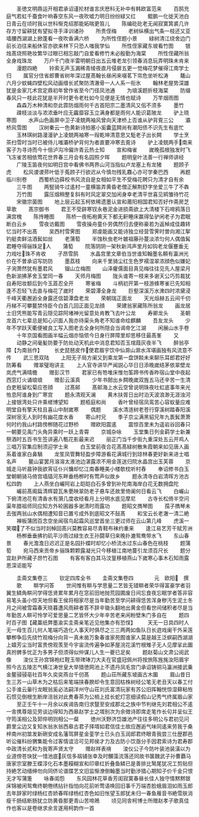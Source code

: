 <!-- { "loadSidebar": true } -->
　　圣徳文明鼎运开相君承诏谨抡材谁言庆厯科无补中有韩欧富范来
　　百鹄充庭气若虹千蚕食叶响春空东风一夜吹嘘力明日纷纷緑又红
　　鲲鹏一化徙天池白日青云在顷时我以世科惭克绍那能妬喘更笞儿
　　陈编矻矻老无闻寂寞箕裘几许存方寸留耕犹有望拟寻手泽训诸孙
　　所贵侄梅
　　老树纵横出气条一枝还又亚墙腰西湖湖上掀蓬看一夜吹香满六桥
　　为所性侄题小景
　　緑树清江绕舍边门前长泊往来船休官亦欲来林下只恐人嗤我学仙
　　所性侄家藏东坡看竹图
　　银烛髙烧照艳妆繁华过眼已相忘敲门自爱看修竹未必殷勤为海棠
　　所性侄藏所翁全身戏珠龙
　　万户千门夜半雷明朝日出五云堆老龙引领春消息玩弄明珠未肯来
　　漫题四絶
　　铃索无声玉漏稀青绫夜直月侵扉五更一觉梅花梦催得江南学士归
　　属官分住省郎曹省树年深过屋髙翰长昼闲来啜茗下帘危坐听松涛
　　鼇山六月少蚊蝇四壁松风动画缯长贰聚防清澈骨一人人系一衔氷
　　翰林老屋势深雄犹是金家兀术宫定鼎初年曾作省至今门径凤池通
　　为琅溪题折枝海棠
　　防缀春风只一枝此花犹是半开时更令老杜如今见便是无情也赋诗
　　万竿烟雨图
　　森森万木种清和奈此霏防烟雨何千古首阳宗二墨清风又佀不须多
　　墨竹
　　疎枝淡淡与浓浓垂叶应无靃靡容玉立满身都是雨何人能识葛陂龙
　　驴上晓寒图
　　水声山色画屏中卫子凌兢两袖风曾向天津桥上否谁从驴背覔三公
　　灞桥风雪图
　　汉树秦云一色黄新诗拍塞小奚囊蓝闗尚有潮阳债不识先生有底忙
　　玉林琪树路漫漫驴上凌兢两袖寒一叚乾坤清意思又駈老子出长闗
　　学士烹茶扫雪时当时已被侍儿嗤灞桥驴背何为者直要冲寒去覔诗
　　驴上凌兢两手南来客子为寻诗而今十倍泸沟冷偏许青云热士知
　　宣和梅雀
　　嵗晚孤根独发时飞飞冻雀苦相依莺花世界春三月会有名园照夕晖
　　题明皇叶法善一行禅师讲经
　　广陵玉笛夜何如明日宫中看佛书两界山河当指似卢龙塞上有龙猪
　　题顾子虎
　　松风谡谡茒叶低于菟顾子行欲迟从今慎勿残乳麛心亦可学秦巴西
　　再题临川别卷
　　西蜀桥边薛校书风流自是女相如平生不受梅花聘只为清才自有余
　　三牛图
　　两竪骑牛过逺村一童横笛弄黄昏老僧正解荆舒字坐爱三牛了不犇
　　万竹图
　　露压烟稍整复斜有时风定翠交加闲身幸老清平世喜见鹓雏待竹花
　　宋徽宗菌图
　　地上层云起玉柯依稀遗墨认宣和莆阳相国君知否好作斋房芝草歌
　　髙宗御书
　　君王不受辟寒钗永巷泥金进损斋欲上大清楼下石啼鸦落日满宫槐
　　陈抟睡图
　　陈桥一夜柘袍黄天下都无鼾睡床赢得坠驴闲老子为君眠断白云乡
　　雪夜访戴图
　　雪夜操舟童仆劳偶然归去便称豪若为返棹成佳趣转忆当时不出髙
　　吴西村雪霁图
　　郑虔能画又能诗独立经营雪霁时曽向湘江挐钓艇卖鲜沽酒鬂如丝
　　老蒲萄
　　半蚀秋虫老叶皴祖藤孙蔓淡浓匀何人偶值髯君睡夺得骊珠足人
　　蒲萄
　　院落阴阴一架秋新鸿声里月如钩老龙偃蹇垂无力戏吐珠不肯收
　　子昂雪鹄
　　水晶宫里文章伯当世谁知翰墨名頼有瀛洲光价在不曽承诏写防防
　　墨荔枝
　　向来千里骑尘红生色罗襦湿翠浓顔色似嫌妃子涴萧然犹有墨君风
　　镏山立梅图
　　山泽癯儒面目真见梅往往见先人屋梁月色新湔拂茅舍玉堂同一春
　　天师月梅图
　　陇头谁寄一枝来多谢天公巧剪裁犹自寿阳妆额后到今玉蕋忍全开
　　寒雀梅
　　斗柄初开第一枝游蜂寒雀已先知相逢不忍轻飞去直与梅花了嵗时
　　荣碧潭全身龙
　　巨壑深溪万水潨四时浓黛浸千峰天衢邂逅全身露还信碧潭盘老龙
　　荣朝瑞正面龙
　　天光烜赫五云间千仞丹梯不可攀鳌禁侍臣今白首几回正面见龙顔
　　荣建翁家藏陈所翁龙
　　画龙居士旧凭熊能写青云隠见踪阿堵神光留意处肯教飞去叶公龙
　　寿卿龙头
　　圣朝龙首六七辈总是知心识面人我亦待渠头角老不知谁命绘麒麟
　　吾友龙头
　　少年不学跃天衢便被良工写入图老去全身何所隠会当谒帝乞江湖
　　闲展山水手卷
　　十年京国看图画半幅云烟亦恼侬今日身行屏障里却思移住最髙峯
　　又
　　动静之间毫髪防要于防处动天机此中消息君知否玉琯葭灰夜半飞
　　醉翁亭障【为南翁作】
　　长史琵琶皮作使君眉宇饮中仙滁山滁水浑堪画独有风流意不传
　　武三思双陆
　　上阳无子局方阑又到乘龙第一盘饼餤未来聊乐耳郎君好好防筹看
　　赠翠璧玸讲主
　　上人官寺讲华严闻説心华日日添晚嵗结茅依翠壁龙岚虎气满晴檐
　　赠彭汉节
　　君家已有笏堆床惟勿筌蹄书传香昨宿山堂中夜起西窓灯火诵琅琅
　　赠彭云溪真
　　少年书劒出乡闗晚嵗双旌五马还辛苦一生清白吏秖留松菊应苍顔
　　过髙邮
　　髙邮海上水云空曾说明珠夜吐虹底事年来光恠息阿谁身到广寒宫
　　题永清观天澜
　　黄木扶胥日出时泊天波浪渺无涯浊河上接银湾处只许乘槎博望知
　　题栢庭和尚
　　香叶曾经宿凤鸾苦心容蚁量应难明堂自有擎天柱且喜山中耐嵗寒
　　偶题
　　溪水清涟树老苍行穿溪树踏春阳溪深树宻无人到时有幽花度水香
　　寄山村兄
　　季子京尘满黑貂兄年九袠鬂萧萧何时约我山村路傍栁随花过野桥
　　赠欧阳震逺
　　震惊百里未为遥岩谷回春只一朝要见禹门头角异乘时一跃上青霄
　　京城杂咏
　　玉堂集日列金羁学士新兼祭酒时五百书生签讲遍八甎花影最来迟
　　丽正门当千步街九重深处五云开鸡人三唱万官集应制须迎学士来
　　白玉堂前夜合花髙髙緑树散朱霞朝来如见唐人画系着谁家白鼻騧
　　龙笙凤管舞轻盈步障游看花满城行到琼林春更好新来进士唱名声
　　鳌山宴罢月溶溶太液池边湛露浓不用金莲送归院水晶宫出玉芙蓉
　　京城走马听晨钟我欲宵征仆兴慵却忆江南春睡美小楼欹枕听村舂
　　奉诏修书白玉堂朝朝骑马倚宫墙牐河东畔垂杨栁时有莺声似故乡
　　题永清寺白岩清晖方池古松四韵
　　上人燕坐白巗阿岩上皑皑白石多曾到补陀南海岸白花无数拥盘陀
　　巗前髙阁扁清辉碧瓦朱甍映翠防老子悬车还故里倚阑何日看云飞
　　白巗山下俯清池花有清香水有漪几度收经看月上分明水底见摩尼
　　古寺长松倚半空问渠年腊祖师同应知方外轮囷器多谢清时雨露功
　　题昭文擕琴图
　　孺子擕琴未去弢两翁山水偶相遭知音已置亏成外到底昭文不鼔髙
　　和宝云长老澈一清二絶
　　禅板蒲团百念空坐闻宿鸟起霜风巡堂首坐三更过师在云山第几峰
　　虎溪一笑瓓了不似当时剡棹回髙兴莫教容易尽青鞋布袜约重来
　　逢江易艺芳干赋芳洲
　　杨栁垂垂拂钓矶平沙雨过緑生衣王孙闘草归来晚扑漉鸳鸯带水飞
　　东山春景
　　春光澹澹日迟迟正是名园扑蝶时却忆小桥流水过东山春色在桃枝
　　题蒲萄
　　宛马西来贡帝乡骊珠颗颗露凝光只今移植江南地蔓引龙须百尺长
　　题分宜赵尹所藏子昂竹石图
　　有客有客白其马汶篁移植燕山下嵗寒心事木石知雨露恩深讵能写





　　圭斋文集卷三
　　钦定四库全书
　　圭斋文集卷四　　　　元　欧阳　撰
　　歌
　　畊学问答
　　世间惟有畊与学思量二艺皆无错畊者荣华得富豪学者羽翼生鳞角畊问学得恁贤累年累月在窓前田地抛荒园圃废日间忘食夜忘眠学者答非容易笔头虽小惊天地但看王侯将相家尽是当年勤苦至学问耕得恁苦浑身秽汚生泥土冬月之间被雪霜春天晓暮遭风雨耕者答不辞辛锄头翻地出黄金但看世间储积者尽是当年勤苦人畊可怜学可爱思量二艺皆怀大少年辛苦老来闲粉壁朱门多自在
　　题四时百子图【藏藁纸弊墨渝实圭斋亲笔近见他集亦有恐悮】
　　天无一日具四时人无一母生百儿何人笔端巧造化人事天时俱尽之三三两两如鱼队日长逰戏阑干外采莲攀栁争后先绕竹观梅分向背一真未凿万象春谁家苑囿谁家人莫是越王泛螟嗣西湖湖上嬉芳尘当时富贵傍观羡至今宇宙流传遍争如茅屋浣花溪竹根雉子无人见摩挲此圗真拊髀多忧正为多男子但须得似仲谋儿人生一夔已足矣
　　题赵菊山文肃公阅武像
　　浚仪王孙宫锦袍红鞓玉带琕琫刀大夫在官盛冠佩州将按旅陈旌旄汝阳眉宇照今古五陵志气横江涛世皇大举猎徳网池上不遗丹凤毛宫门承诏铸铜马瀛洲接武乗金鳌骎骎亳社百年久奕奕燕台千仞髙
　　题山荘所藏东坡画古木圗
　　眉山昔日生三苏一山草木为之枯后来笔端挟春腴却令生意回枯株树经公笔无老丑天以春工付公手谁云軰行龙眠翁奚必法嗣洋州守山荘刘氏富清玩家有苏公旧挥翰恍惊湿藓粘恠石惯见倒根生断岸涪翁对此煑春茶为公梢上挂长蛇灯窓细读假山记秀气终属眉山家
　　至正壬午十一月余以疾谒告南归求毉至安成郡北之族中节判继先刘君相公不逺一舎携尊爼见劳谈边得知为西皋赵学士之壻别次为余徴诗即席走笔作长句并呈似王守筠溪相公及郭倅明则相公一粲
　　徳州沃野济岱雄池产往往多明公与君初见问爵里尘边又复知氷翁氷翁西皋古君子择壻如君信佳士故应邂逅气味同逺来劳我于桑梓南州初筮发新硎安成名藩驾屏星金銮学士已头白玉润郎君终眼青我尝三仕歴郡邑听讼催科纷猬集能令过客情谊洽可见邦侯才力及古防小饮亟分手因君索诗为君寿郡中政清长贰和为我寄声贤太守
　　赠赵祥表禙
　　浚仪公子今防叶装池装潢以为业道傍苍玦犹一惜池底灰信多刼铺张幸及时黼藻流落还同故书箧魏武子孙曹覇马唐家宗室滕王蝶淳化石本墨糢糊宣和印章红折叠鱼鳞已是善排比鹥尾犹况工剪贴但持絶艺动缙绅勿向同侪论谱牒艺文旧监惭潦倒翰墨当时勤渉猎心期知子价千金只恨无才写蒲箑
　　咏春闺怨
　　东风园林花草香芳闺寂寞春昼长佳人独守情黙黙银床锦被闲鸳鸯终朝倦绣拈针指怕向花前听莺语唤回旧事千万端杏脸蛾眉泪如雨玉郎去年辞家时绿杨红杏娇春晖绿杨红杏色如旧怅望玉郎犹未归一春鱼雁音书絶雪肤消瘦千肠结断肠犹立防黄昏那更青山苦啼鴂
　　顷见同舎柯博士所赠赵孝子歌真佳作也客以是卷继求余言遂用柯韵作一首

